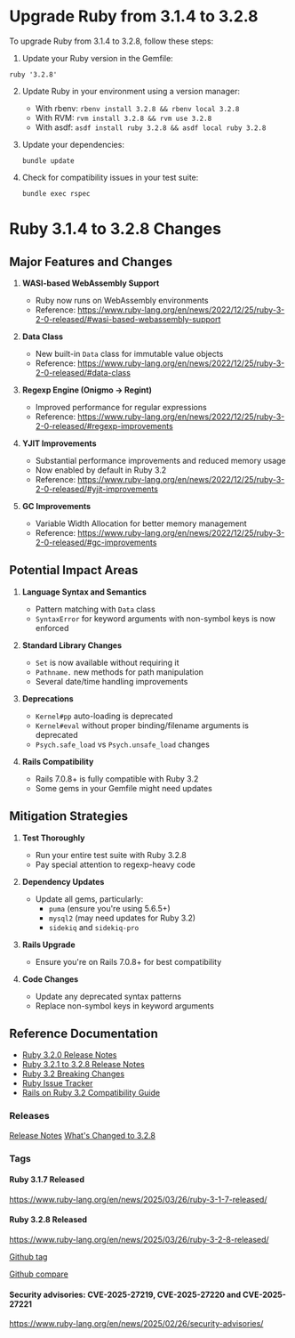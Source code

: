# Upgrade Ruby from 3.1.4 to 3.2.8
To upgrade Ruby from 3.1.4 to 3.2.8, follow these steps:

1. Update your Ruby version in the Gemfile:
```Gemfile
ruby '3.2.8'
```

2. Update Ruby in your environment using a version manager:
   - With rbenv: `rbenv install 3.2.8 && rbenv local 3.2.8`
   - With RVM: `rvm install 3.2.8 && rvm use 3.2.8`
   - With asdf: `asdf install ruby 3.2.8 && asdf local ruby 3.2.8`

3. Update your dependencies:
   ```
   bundle update
   ```

4. Check for compatibility issues in your test suite:
   ```
   bundle exec rspec
   ```
# Ruby 3.1.4 to 3.2.8 Changes

## Major Features and Changes

1. **WASI-based WebAssembly Support**
   - Ruby now runs on WebAssembly environments
   - Reference: https://www.ruby-lang.org/en/news/2022/12/25/ruby-3-2-0-released/#wasi-based-webassembly-support

2. **Data Class**
   - New built-in `Data` class for immutable value objects
   - Reference: https://www.ruby-lang.org/en/news/2022/12/25/ruby-3-2-0-released/#data-class

3. **Regexp Engine (Onigmo → Regint)**
   - Improved performance for regular expressions
   - Reference: https://www.ruby-lang.org/en/news/2022/12/25/ruby-3-2-0-released/#regexp-improvements

4. **YJIT Improvements**
   - Substantial performance improvements and reduced memory usage
   - Now enabled by default in Ruby 3.2
   - Reference: https://www.ruby-lang.org/en/news/2022/12/25/ruby-3-2-0-released/#yjit-improvements

5. **GC Improvements**
   - Variable Width Allocation for better memory management
   - Reference: https://www.ruby-lang.org/en/news/2022/12/25/ruby-3-2-0-released/#gc-improvements

## Potential Impact Areas

1. **Language Syntax and Semantics**
   - Pattern matching with `Data` class
   - `SyntaxError` for keyword arguments with non-symbol keys is now enforced

2. **Standard Library Changes**
   - `Set` is now available without requiring it
   - `Pathname.` new methods for path manipulation
   - Several date/time handling improvements

3. **Deprecations**
   - `Kernel#pp` auto-loading is deprecated
   - `Kernel#eval` without proper binding/filename arguments is deprecated
   - `Psych.safe_load` vs `Psych.unsafe_load` changes

4. **Rails Compatibility**
   - Rails 7.0.8+ is fully compatible with Ruby 3.2
   - Some gems in your Gemfile might need updates

## Mitigation Strategies

1. **Test Thoroughly**
   - Run your entire test suite with Ruby 3.2.8
   - Pay special attention to regexp-heavy code

2. **Dependency Updates**
   - Update all gems, particularly:
     - `puma` (ensure you're using 5.6.5+)
     - `mysql2` (may need updates for Ruby 3.2)
     - `sidekiq` and `sidekiq-pro`

3. **Rails Upgrade**
   - Ensure you're on Rails 7.0.8+ for best compatibility

4. **Code Changes**
   - Update any deprecated syntax patterns
   - Replace non-symbol keys in keyword arguments

## Reference Documentation

- [Ruby 3.2.0 Release Notes](https://www.ruby-lang.org/en/news/2022/12/25/ruby-3-2-0-released/)
- [Ruby 3.2.1 to 3.2.8 Release Notes](https://www.ruby-lang.org/en/downloads/releases/)
- [Ruby 3.2 Breaking Changes](https://rubyreferences.github.io/rubychanges/3.2.html)
- [Ruby Issue Tracker](https://bugs.ruby-lang.org/projects/ruby-master/issues)
- [Rails on Ruby 3.2 Compatibility Guide](https://guides.rubyonrails.org/upgrading_ruby_on_rails.html)

### Releases

[Release Notes](https://www.ruby-lang.org/en/downloads/releases/)
[What's Changed to 3.2.8](https://github.com/ruby/ruby/releases)

### Tags
#### Ruby 3.1.7 Released

https://www.ruby-lang.org/en/news/2025/03/26/ruby-3-1-7-released/

#### Ruby 3.2.8 Released

https://www.ruby-lang.org/en/news/2025/03/26/ruby-3-2-8-released/

[Github tag](https://github.com/ruby/ruby/releases/tag/v3_2_8)

[Github compare](https://github.com/ruby/ruby/compare/v3_1_4...v3_2_8)

#### Security advisories: CVE-2025-27219, CVE-2025-27220 and CVE-2025-27221

https://www.ruby-lang.org/en/news/2025/02/26/security-advisories/
